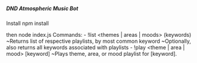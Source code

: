 ##### DND Atmospheric Music Bot #####
Install
npm install

then node index.js
Commands:
    - !list <themes | areas | moods> (keywords)
        ~Returns list of respective playlists, by most common keyword
        ~Optionally, also returns all keywords associated with playlists
    - !play <theme | area | mood> [keyword]
        ~Plays theme, area, or mood playlist for [keyword].
    
